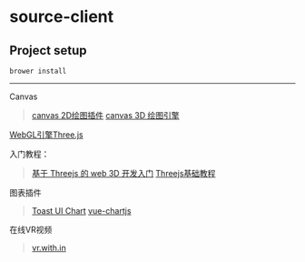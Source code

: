 # source-client

## Project setup
```
brower install
```

---
Canvas
> [canvas 2D绘图插件](http://fabricjs.com/demos/)
> [canvas 3D 绘图引擎](http://schteppe.github.com/cannon.js)


[WebGL引擎Three.js](https://threejs.org/)

入门教程：
> [基于 Threejs 的 web 3D 开发入门](https://www.jianshu.com/p/7ccf43f912bc)
> [Threejs基础教程](http://www.hewebgl.com/article/articledir/1)

图表插件
> [Toast UI Chart](https://nhn.github.io/tui.chart/latest/)
> [vue-chartjs](https://vue-chartjs.org/zh-cn/)

在线VR视频
> [vr.with.in](https://vr.with.in/)